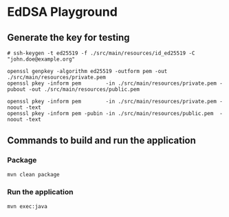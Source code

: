 # EdDSA Playground

## Generate the key for testing

```shell
# ssh-keygen -t ed25519 -f ./src/main/resources/id_ed25519 -C "john.doe@example.org"

openssl genpkey -algorithm ed25519 -outform pem -out ./src/main/resources/private.pem 
openssl pkey -inform pem        -in ./src/main/resources/private.pem -pubout -out ./src/main/resources/public.pem

openssl pkey -inform pem        -in ./src/main/resources/private.pem -noout -text
openssl pkey -inform pem -pubin -in ./src/main/resources/public.pem  -noout -text
```

## Commands to build and run the application

### Package

```sh
mvn clean package
```

### Run the application

```sh
mvn exec:java
```
